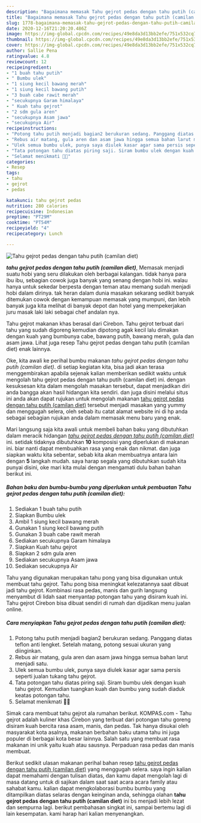 ```yaml
---
description: "Bagaimana memasak Tahu gejrot pedas dengan tahu putih (camilan diet), Sempurna"
title: "Bagaimana memasak Tahu gejrot pedas dengan tahu putih (camilan diet), Sempurna"
slug: 1778-bagaimana-memasak-tahu-gejrot-pedas-dengan-tahu-putih-camilan-diet-sempurna
date: 2020-12-16T21:20:20.486Z
image: https://img-global.cpcdn.com/recipes/49e8da3d13bb2efe/751x532cq70/tahu-gejrot-pedas-dengan-tahu-putih-camilan-diet-foto-resep-utama.jpg
thumbnail: https://img-global.cpcdn.com/recipes/49e8da3d13bb2efe/751x532cq70/tahu-gejrot-pedas-dengan-tahu-putih-camilan-diet-foto-resep-utama.jpg
cover: https://img-global.cpcdn.com/recipes/49e8da3d13bb2efe/751x532cq70/tahu-gejrot-pedas-dengan-tahu-putih-camilan-diet-foto-resep-utama.jpg
author: Sallie Pena
ratingvalue: 4.8
reviewcount: 12
recipeingredient:
- "1 buah tahu putih"
- " Bumbu ulek"
- "1 siung kecil bawang merah"
- "1 siung kecil bawang putih"
- "3 buah cabe rawit merah"
- "secukupnya Garam himalaya"
- " Kuah tahu gejrot"
- "2 sdm gula aren"
- "secukupnya Asam jawa"
- "secukupnya Air"
recipeinstructions:
- "Potong tahu putih menjadi bagian2 berukuran sedang. Panggang diatas teflon anti lengket. Setelah matang, potong sesuai ukuran yang diinginkan."
- "Rebus air matang, gula aren dan asam jawa hingga semua bahan larut menjadi satu."
- "Ulek semua bumbu ulek, punya saya diulek kasar agar sama persis seperti jualan tukang tahu gejrot."
- "Tata potongan tahu diatas piring saji. Siram bumbu ulek dengan kuah tahu gejrot. Kemudian tuangkan kuah dan bumbu yang sudah diaduk keatas potongan tahu."
- "Selamat menikmati 🤤🤤"
categories:
- Resep
tags:
- tahu
- gejrot
- pedas

katakunci: tahu gejrot pedas 
nutrition: 280 calories
recipecuisine: Indonesian
preptime: "PT29M"
cooktime: "PT54M"
recipeyield: "4"
recipecategory: Lunch

---
```



![Tahu gejrot pedas dengan tahu putih (camilan diet)](https://img-global.cpcdn.com/recipes/49e8da3d13bb2efe/751x532cq70/tahu-gejrot-pedas-dengan-tahu-putih-camilan-diet-foto-resep-utama.jpg)

<b><i>tahu gejrot pedas dengan tahu putih (camilan diet)</i></b>, Memasak menjadi suatu hobi yang seru dilakukan oleh berbagai kalangan. tidak hanya para ibu ibu, sebagian cowok juga banyak yang senang dengan hobi ini. walau hanya untuk sekedar berpesta dengan teman atau memang sudah menjadi hobi dalam dirinya. tak heran dalam dunia masakan sekarang sedikit banyak ditemukan cowok dengan kemampuan memasak yang mumpuni, dan lebih banyak juga kita melihat di banyak depot dan hotel yang mempekerjakan juru masak laki laki sebagai chef andalan nya.

Tahu gejrot makanan khas berasal dari Cirebon. Tahu gejrot terbuat dari tahu yang sudah digoreng kemudian dipotong agak kecil lalu dimakan dengan kuah yang bumbunya cabe, bawang putih, bawang merah, gula dan asam jawa. Lihat juga resep Tahu gejrot pedas dengan tahu putih (camilan diet) enak lainnya.

Oke, kita awali ke perihal bumbu makanan <i>tahu gejrot pedas dengan tahu putih (camilan diet)</i>. di setiap kegiatan kita, bisa jadi akan terasa menggembirakan apabila sejenak kalian memberikan sedikit waktu untuk mengolah tahu gejrot pedas dengan tahu putih (camilan diet) ini. dengan kesuksesan kita dalam mengolah masakan tersebut, dapat menjadikan diri anda bangga akan hasil hidangan kita sendiri. dan juga disini melalui situs ini anda akan dapat rujukan untuk mengolah makanan <u>tahu gejrot pedas dengan tahu putih (camilan diet)</u> tersebut menjadi masakan yang yummy dan menggugah selera, oleh sebab itu catat alamat website ini di hp anda sebagai sebagian rujukan anda dalam memasak menu baru yang enak.


Mari langsung saja kita awali untuk membeli bahan baku yang dibutuhkan dalam meracik hidangan <u><i>tahu gejrot pedas dengan tahu putih (camilan diet)</i></u> ini. setidak tidaknya dibutuhkan <b>10</b> komposisi yang diperlukan di makanan ini. biar nanti dapat membuahkan rasa yang enak dan nikmat. dan juga siapkan waktu kita sebentar, sebab kita akan membuatnya antara lain dengan <b>5</b> langkah mudah. saya harap segala yang dibutuhkan sudah kita punyai disini, oke mari kita mulai dengan mengamati dulu bahan bahan berikut ini.

<!--inarticleads1-->

##### Bahan baku dan bumbu-bumbu yang diperlukan untuk pembuatan Tahu gejrot pedas dengan tahu putih (camilan diet):

1. Sediakan 1 buah tahu putih
1. Siapkan  Bumbu ulek
1. Ambil 1 siung kecil bawang merah
1. Gunakan 1 siung kecil bawang putih
1. Gunakan 3 buah cabe rawit merah
1. Sediakan secukupnya Garam himalaya
1. Siapkan  Kuah tahu gejrot
1. Siapkan 2 sdm gula aren
1. Sediakan secukupnya Asam jawa
1. Sediakan secukupnya Air


Tahu yang digunakan merupakan tahu pong yang bisa digunakan untuk membuat tahu gejrot. Tahu pong bisa meningkat kelezatannya saat dibuat jadi tahu gejrot. Kombinasi rasa pedas, manis dan gurih langsung menyambut di lidah saat menyantap potongan tahu yang disiram kuah ini. Tahu gejrot Cirebon bisa dibuat sendiri di rumah dan dijadikan menu jualan online. 

<!--inarticleads2-->

##### Cara menyiapkan Tahu gejrot pedas dengan tahu putih (camilan diet):

1. Potong tahu putih menjadi bagian2 berukuran sedang. Panggang diatas teflon anti lengket. Setelah matang, potong sesuai ukuran yang diinginkan.
1. Rebus air matang, gula aren dan asam jawa hingga semua bahan larut menjadi satu.
1. Ulek semua bumbu ulek, punya saya diulek kasar agar sama persis seperti jualan tukang tahu gejrot.
1. Tata potongan tahu diatas piring saji. Siram bumbu ulek dengan kuah tahu gejrot. Kemudian tuangkan kuah dan bumbu yang sudah diaduk keatas potongan tahu.
1. Selamat menikmati 🤤🤤


Simak cara membuat tahu gejrot ala rumahan berikut. KOMPAS.com - Tahu gejrot adalah kuliner khas Cirebon yang terbuat dari potongan tahu goreng disiram kuah bercita rasa asam, manis, dan pedas. Tak hanya disukai oleh masyarakat kota asalnya, makanan berbahan baku utama tahu ini juga populer di berbagai kota besar lainnya. Salah satu yang membuat rasa makanan ini unik yaitu kuah atau sausnya. Perpaduan rasa pedas dan manis membuat. 

Berikut sedikit ulasan makanan perihal bahan resep <u>tahu gejrot pedas dengan tahu putih (camilan diet)</u> yang menggugah selera. saya ingin kalian dapat memahami dengan tulisan diatas, dan kamu dapat mengolah lagi di masa datang untuk di sajikan dalam saat saat acara acara family atau sahabat kamu. kalian dapat mengkolaborasi bumbu bumbu yang ditampilkan diatas selaras dengan keinginan anda, sehingga olahan <b>tahu gejrot pedas dengan tahu putih (camilan diet)</b> ini bs menjadi lebih lezat dan sempurna lagi. berikut pembahasan singkat ini, sampai bertemu lagi di lain kesempatan. kami harap hari kalian menyenangkan.
